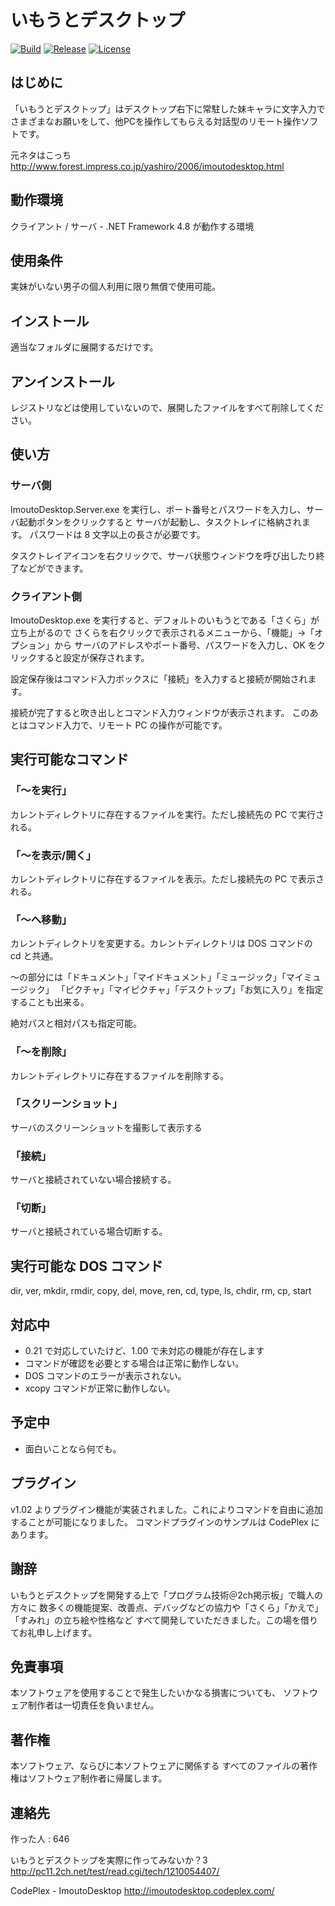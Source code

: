 # いもうとデスクトップ

[![Build](https://github.com/shibayan/ImoutoDesktop/actions/workflows/build.yml/badge.svg)](https://github.com/shibayan/ImoutoDesktop/actions/workflows/build.yml)
[![Release](https://img.shields.io/github/release/shibayan/ImoutoDesktop.svg)](https://github.com/shibayan/ImoutoDesktop/releases/latest)
[![License](https://img.shields.io/github/license/shibayan/ImoutoDesktop.svg)](https://github.com/shibayan/ImoutoDesktop/blob/master/LICENSE)

## はじめに

「いもうとデスクトップ」はデスクトップ右下に常駐した妹キャラに文字入力で
さまざまなお願いをして、他PCを操作してもらえる対話型のリモート操作ソフトです。

元ネタはこっち
http://www.forest.impress.co.jp/yashiro/2006/imoutodesktop.html

## 動作環境

クライアント / サーバ - .NET Framework 4.8 が動作する環境

## 使用条件

実妹がいない男子の個人利用に限り無償で使用可能。

## インストール

適当なフォルダに展開するだけです。

## アンインストール

レジストリなどは使用していないので、展開したファイルをすべて削除してください。

## 使い方

### サーバ側

ImoutoDesktop.Server.exe を実行し、ポート番号とパスワードを入力し、サーバ起動ボタンをクリックすると
サーバが起動し、タスクトレイに格納されます。
パスワードは 8 文字以上の長さが必要です。

タスクトレイアイコンを右クリックで、サーバ状態ウィンドウを呼び出したり終了などができます。

### クライアント側

ImoutoDesktop.exe を実行すると、デフォルトのいもうとである「さくら」が立ち上がるので
さくらを右クリックで表示されるメニューから、「機能」->「オプション」から
サーバのアドレスやポート番号、パスワードを入力し、OK をクリックすると設定が保存されます。

設定保存後はコマンド入力ボックスに「接続」を入力すると接続が開始されます。

接続が完了すると吹き出しとコマンド入力ウィンドウが表示されます。
このあとはコマンド入力で、リモート PC の操作が可能です。

## 実行可能なコマンド

### 「～を実行」

カレントディレクトリに存在するファイルを実行。ただし接続先の PC で実行される。

### 「～を表示/開く」

カレントディレクトリに存在するファイルを表示。ただし接続先の PC で表示される。

### 「～へ移動」

カレントディレクトリを変更する。カレントディレクトリは DOS コマンドの cd と共通。

～の部分には「ドキュメント」「マイドキュメント」「ミュージック」「マイミュージック」
「ピクチャ」「マイピクチャ」「デスクトップ」「お気に入り」を指定することも出来る。

絶対パスと相対パスも指定可能。

### 「～を削除」

カレントディレクトリに存在するファイルを削除する。

### 「スクリーンショット」

サーバのスクリーンショットを撮影して表示する

### 「接続」

サーバと接続されていない場合接続する。

### 「切断」

サーバと接続されている場合切断する。

## 実行可能な DOS コマンド

dir, ver, mkdir, rmdir, copy, del, move, ren, cd, type, ls, chdir, rm, cp, start

## 対応中

- 0.21 で対応していたけど、1.00 で未対応の機能が存在します
- コマンドが確認を必要とする場合は正常に動作しない。
- DOS コマンドのエラーが表示されない。
- xcopy コマンドが正常に動作しない。

## 予定中

- 面白いことなら何でも。

## プラグイン

v1.02 よりプラグイン機能が実装されました。これによりコマンドを自由に追加することが可能になりました。
コマンドプラグインのサンプルは CodePlex にあります。

## 謝辞

いもうとデスクトップを開発する上で「プログラム技術＠2ch掲示板」で職人の方々に
数多くの機能提案、改善点、デバッグなどの協力や「さくら」「かえで」「すみれ」の立ち絵や性格など
すべて開発していただきました。この場を借りてお礼申し上げます。

## 免責事項

本ソフトウェアを使用することで発生したいかなる損害についても、
ソフトウェア制作者は一切責任を負いません。

## 著作権

本ソフトウェア、ならびに本ソフトウェアに関係する
すべてのファイルの著作権はソフトウェア制作者に帰属します。

## 連絡先

作った人 : 646

いもうとデスクトップを実際に作ってみないか？3
http://pc11.2ch.net/test/read.cgi/tech/1210054407/

CodePlex - ImoutoDesktop
http://imoutodesktop.codeplex.com/
